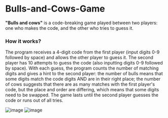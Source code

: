 # Bulls-and-Cows-Game
**"Bulls and cows"** is a code-breaking game played between two players: one who makes the code, and the other who tries to guess it. 

### How it works?
The program receives a 4-digit code from the first player (input digits 0-9 followed by space) and allows the other player to guess it. The second player has 10 attempts to guess the code (also inputting digits 0-9 followed by space). With each guess, the program counts the number of matching digits and gives a hint to the second player: the number of bulls means that some digits match the code digits AND are in their right place; the number of cows suggests that there are as many matches with the first player's code, but the place and order are differing, which means that some digits need to be swapped. The game lasts until the second player guesses the code or runs out of all tries.

![image](https://github.com/euwunss/Bulls-and-Cows-Game/assets/139669230/373dab44-36e8-4c39-8e94-1d4270148dde)
![image](https://github.com/euwunss/Bulls-and-Cows-Game/assets/139669230/a06ccdf5-73ea-43e1-8ae5-160be88a9706)

